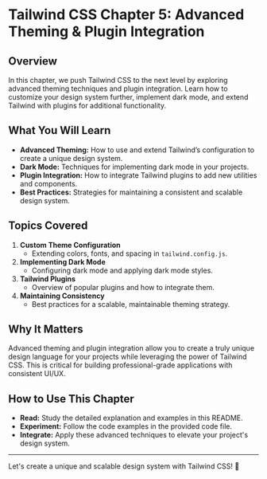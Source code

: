# Tailwind CSS Chapter 5: Advanced Theming & Plugin Integration

## Overview
In this chapter, we push Tailwind CSS to the next level by exploring advanced theming techniques and plugin integration. Learn how to customize your design system further, implement dark mode, and extend Tailwind with plugins for additional functionality.

## What You Will Learn
- **Advanced Theming:** How to use and extend Tailwind’s configuration to create a unique design system.
- **Dark Mode:** Techniques for implementing dark mode in your projects.
- **Plugin Integration:** How to integrate Tailwind plugins to add new utilities and components.
- **Best Practices:** Strategies for maintaining a consistent and scalable design system.

## Topics Covered
1. **Custom Theme Configuration**  
   - Extending colors, fonts, and spacing in `tailwind.config.js`.
2. **Implementing Dark Mode**  
   - Configuring dark mode and applying dark mode styles.
3. **Tailwind Plugins**  
   - Overview of popular plugins and how to integrate them.
4. **Maintaining Consistency**  
   - Best practices for a scalable, maintainable theming strategy.

## Why It Matters
Advanced theming and plugin integration allow you to create a truly unique design language for your projects while leveraging the power of Tailwind CSS. This is critical for building professional-grade applications with consistent UI/UX.

## How to Use This Chapter
- **Read:** Study the detailed explanation and examples in this README.
- **Experiment:** Follow the code examples in the provided code file.
- **Integrate:** Apply these advanced techniques to elevate your project's design system.

---

Let's create a unique and scalable design system with Tailwind CSS! 🚀
